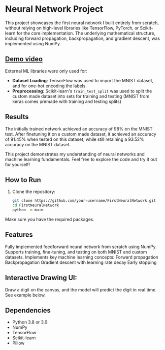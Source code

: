 # Neural Network Project

This project showcases the first neural network I built entirely from scratch, without relying on high-level libraries like TensorFlow, PyTorch, or Scikit-learn for the core implementation. The underlying mathematical structure, including forward propagation, backpropagation, and gradient descent, was implemented using NumPy.

## [Demo video](https://youtube.com/shorts/21mqUb5MMSI?feature=share)


External ML libraries were only used for:
- **Dataset Loading**: TensorFlow was used to import the MNIST dataset, and for one-hot encoding the labels.
- **Preprocessing**: Scikit-learn's `train_test_split` was used to split the custom made dataset into sets for training and testing (MNIST from keras comes premade with training and testing splits)

## Results
The initially trained network achieved an accuracy of 98% on the MNIST test.
After finetuning it on a custom made dataset, it achieved an accuracy of 91.45% when tested on this dataset, while still retaining a 93.52% accuracy on the MNIST dataset.

This project demonstrates my understanding of neural networks and machine learning fundamentals. Feel free to explore the code and try it out for yourself!

## How to Run

1. Clone the repository:
   ```bash
   git clone https://github.com/your-username/FirstNeuralNetwork.git
   cd FirstNeuralNetwork
   python -m main

Make sure you have the required packages.

## Features

Fully implemented feedforward neural network from scratch using NumPy.
Supports training, fine-tuning, and testing on both MNIST and custom datasets.
Implements key machine learning concepts:
Forward propagation
Backpropagation
Gradient descent with learning rate decay
Early stopping

## Interactive Drawing UI: 
Draw a digit on the canvas, and the model will predict the digit in real time.
See example below.



## Dependencies

- Python 3.8 or 3.9
- NumPy
- TensorFlow
- Scikit-learn
- Pillow
